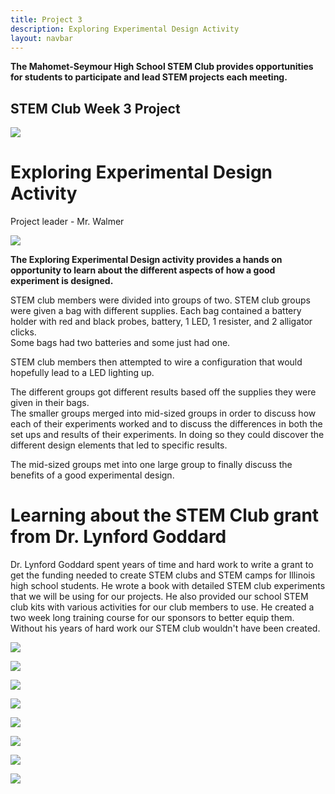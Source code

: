```yaml
---
title: Project 3
description: Exploring Experimental Design Activity 
layout: navbar
---
```


**The Mahomet-Seymour High School STEM Club provides opportunities for students to participate and lead STEM projects each meeting.** 


## **STEM Club Week 3 Project**

![](images/StemClubProjectWeek3J.jpg)

# **Exploring Experimental Design Activity**
Project leader - Mr. Walmer

![](images/StemClubProjectWeek3I.jpg)

**The Exploring Experimental Design activity provides a hands on opportunity to learn about the different aspects of how a good experiment is designed.**

STEM club members were divided into groups of two.
STEM club groups were given a bag with different supplies.
Each bag contained a battery holder with red and black probes, battery, 1 LED, 1 resister, and 2 alligator clicks.  
Some bags had two batteries and some just had one.

STEM club members then attempted to wire a configuration that would hopefully lead to a LED lighting up.  

The different groups got different results based off the supplies they were given in their bags.  
The smaller groups merged into mid-sized groups in order to discuss how each of their experiments worked and to discuss the differences in both the set ups and results of their experiments.  In doing so they could discover the different design elements that led to specific results.

The mid-sized groups met into one large group to finally discuss the benefits of a good experimental design.


# **Learning about the STEM Club grant from Dr. Lynford Goddard**

Dr. Lynford Goddard spent years of time and hard work to write a grant to get the funding needed to create STEM clubs and STEM camps for Illinois high school students.  He wrote a book with detailed STEM club experiments that we will be using for our projects.  He also provided our school STEM club kits with various activities for our club members to use.  He created a two week long training course for our sponsors to better equip them. Without his years of hard work our STEM club wouldn't have been created.

![](images/StemClubProjectWeek3A.jpg)


![](images/StemClubProjectWeek3B.jpg)


![](images/StemClubProjectWeek3C.jpg)


![](images/StemClubProjectWeek3D.jpg)


![](images/StemClubProjectWeek3E.jpg)


![](images/StemClubProjectWeek3F.jpg)


![](images/StemClubProjectWeek3G.jpg)


![](images/StemClubProjectWeek3H.jpg)






